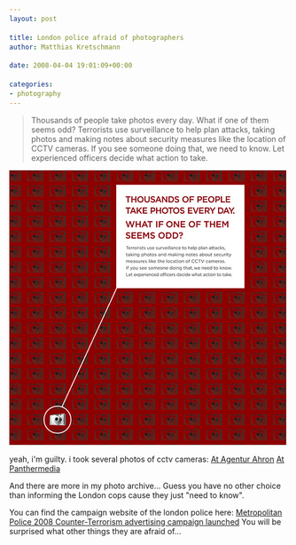 ```yaml
---
layout: post

title: London police afraid of photographers
author: Matthias Kretschmann

date: 2008-04-04 19:01:09+00:00
  
categories:
- photography
---
```


> Thousands of people take photos every day. What if one of them seems odd? Terrorists use surveillance to help plan attacks, taking photos and making notes about security measures like the location of CCTV cameras. If you see someone doing that, we need to know. Let experienced officers decide what action to take.

![London cops](../media/londonpolice.jpg)

yeah, i'm guilty. i took several photos of cctv cameras:
[At Agentur Ahron](http://www.agentur-ahron.de/bild_db/details.php?image_id=552)
[At Panthermedia](http://www.panthermedia.net/index2.php?page=image_preview.php&image=441619)

And there are more in my photo archive... Guess you have no other choice than informing the London cops cause they just "need to know".

You can find the campaign website of the london police here:
[Metropolitan Police 2008 Counter-Terrorism advertising campaign launched](http://www.met.police.uk/campaigns/campaign_ct_2008.htm)
You will be surprised what other things they are afraid of...
